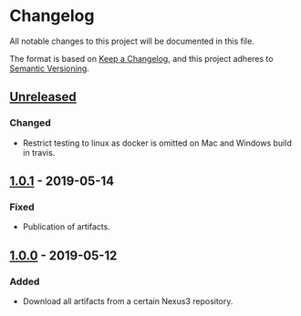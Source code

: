 # Changelog
All notable changes to this project will be documented in this file.

The format is based on [Keep a Changelog](https://keepachangelog.com/en/1.0.0/),
and this project adheres to [Semantic Versioning](https://semver.org/spec/v2.0.0.html).

## [Unreleased]
### Changed
- Restrict testing to linux as docker is omitted on Mac and Windows build in travis.

## [1.0.1] - 2019-05-14
### Fixed
- Publication of artifacts.

## [1.0.0] - 2019-05-12
### Added
- Download all artifacts from a certain Nexus3 repository.

[Unreleased]: https://github.com/030/n3dr/compare/1.0.1...HEAD
[1.0.1]: https://github.com/030/n3dr/releases/tag/1.0.0...1.0.1
[1.0.0]: https://github.com/030/n3dr/releases/tag/1.0.0
